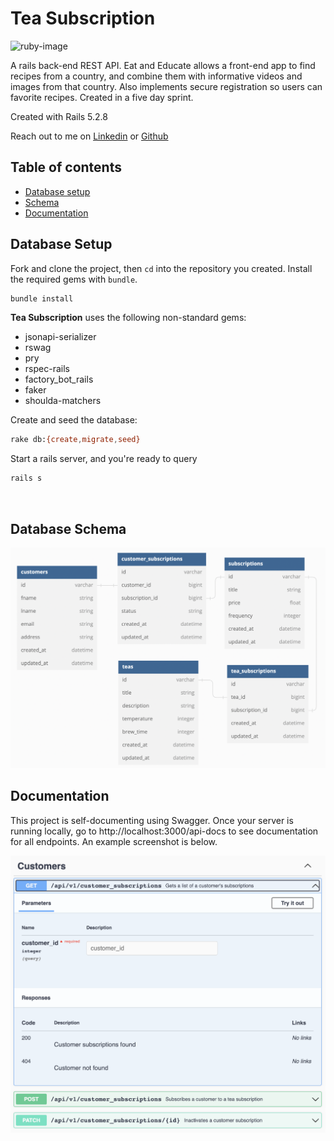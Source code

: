 # Tea Subscription

>

![ruby-image]

A rails back-end REST API. Eat and Educate allows a front-end app to find recipes from a country, and combine them with informative videos and images from that country. Also implements secure registration so users can favorite recipes. Created in a five day sprint.

Created with Rails 5.2.8

Reach out to me on [Linkedin](https://www.linkedin.com/in/gavin-carew-6476748a/) or  [Github](https://github.com/gjcarew) 

## <a name="contents"></a> Table of contents
- [Database setup](#database-setup)
- [Schema](#schema)
- [Documentation](#docs)


## <a name="database-setup"></a>Database Setup

Fork and clone the project, then `cd` into the repository you created. Install the required gems with `bundle`. 

```sh
bundle install
```
**Tea Subscription** uses the following non-standard gems:
- jsonapi-serializer
- rswag
- pry
- rspec-rails
- factory_bot_rails
- faker
- shoulda-matchers

Create and seed the database: 

```sh
rake db:{create,migrate,seed}
```
Start a rails server, and you're ready to query 
```sh
rails s
```
<br>

## <a name="schema"></a>Database Schema

<img src="./lib/Screen Shot 2023-01-05 at 12.47.41 PM.png" alt="The schema of the project." >

<br>

## <a name="docs"></a>Documentation

This project is self-documenting using Swagger. Once your server is running locally, go to http://localhost:3000/api-docs to see documentation for all endpoints. An example screenshot is below. 

<img src="./lib/Screen Shot 2023-01-05 at 12.55.53 PM.png" alt="An example of the Swagger docs" >


<!-- Markdown link & img dfn's -->
[ruby-image]: https://img.shields.io/badge/Ruby_on_Rails-CC0000?style=for-the-badge&logo=ruby-on-rails&logoColor=white